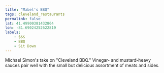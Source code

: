 ```yaml
---
title: "Mabel's BBQ"
tags: cleveland_restaurants
permalink: false
lat: 41.49900381432864
lon: -81.69024252622819
labels:
    - $$$
    - BBQ
    - Sit Down
---
```


Michael Simon's take on "Cleveland BBQ." Vinegar- and mustard-heavy sauces pair well with the small but delicious assortment of meats and sides.